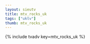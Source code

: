 ```yaml
--- 
layout: sieutv
title: mtv_rocks_uk
tags: ["uktv"]
thumb: mtv_rocks_uk
---
```

{% include tvadv key=mtv_rocks_uk %}
